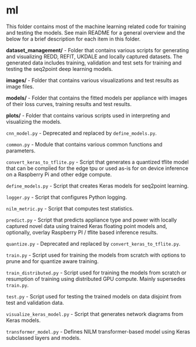 # ml

This folder contains most of the machine learning related code for training and testing the models. See main README for a general overview and the below for a brief description for each item in this folder.

**dataset_management/** - Folder that contains various scripts for generating and visualizing REDD, REFIT, UKDALE and locally captured datasets. The generated data includes training, validation and test sets for training and testing the seq2point deep learning models.

**images/** - Folder that contains various visualizations and test results as image files.

**models/** - Folder that contains the fitted models per appliance with images of their loss curves, training results and test results.

**plots/** - Folder that contains various scripts used in interpreting and visualizing the models. 

`cnn_model.py` - Deprecated and replaced by `define_models.py`.

`common.py` - Module that contains various common functions and parameters.

`convert_keras_to_tflite.py` - Script that generates a quantized tflite model that can be complied for the edge tpu or used as-is for on device inference on a Raspberry Pi and other edge compute.

`define_models.py` - Script that creates Keras models for seq2point learning.

`logger.py` - Script that configures Python logging.

`nilm_metric.py` - Script that computes test statistics.

`predict.py` - Script that predicts appliance type and power with locally captured novel data using trained Keras floating point models and, optionally, overlay Raspberry PI / tflite based inference results.

`quantize.py` - Deprecated and replaced by `convert_keras_to_tflite.py`.

`train.py` - Script used for training the models from scratch with options to prune and for quantize aware training.

`train_distributed.py` - Script used for training the models from scratch or resumption of training using distributed GPU compute. Mainly supersedes `train.py`.

`test.py` - Script used for testing the trained models on data disjoint from test and validation data.

`visualize_keras_model.py` - Script that generates network diagrams from Keras models.

`transformer_model.py` - Defines NILM transformer-based model using Keras subclassed layers and models.